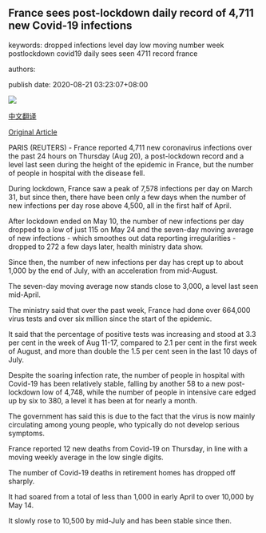 ## France sees post-lockdown daily record of 4,711 new Covid-19 infections

keywords: dropped infections level day low moving number week postlockdown covid19 daily sees seen 4711 record france

authors: 

publish date: 2020-08-21 03:23:07+08:00

![](https://www.straitstimes.com/sites/default/files/styles/x_large/public/articles/2020/08/21/08614394.jpg?itok=23ZvPmKV)

[中文翻译](France%20sees%20post-lockdown%20daily%20record%20of%204%2C711%20new%20Covid-19%20infections_zh.md)

[Original Article](https://www.straitstimes.com/world/europe/france-sees-post-lockdown-daily-record-of-4711-new-covid-19-infections)

PARIS (REUTERS) - France reported 4,711 new coronavirus infections over the past 24 hours on Thursday (Aug 20), a post-lockdown record and a level last seen during the height of the epidemic in France, but the number of people in hospital with the disease fell.

During lockdown, France saw a peak of 7,578 infections per day on March 31, but since then, there have been only a few days when the number of new infections per day rose above 4,500, all in the first half of April.

After lockdown ended on May 10, the number of new infections per day dropped to a low of just 115 on May 24 and the seven-day moving average of new infections - which smoothes out data reporting irregularities - dropped to 272 a few days later, health ministry data show.

Since then, the number of new infections per day has crept up to about 1,000 by the end of July, with an acceleration from mid-August.

The seven-day moving average now stands close to 3,000, a level last seen mid-April.

The ministry said that over the past week, France had done over 664,000 virus tests and over six million since the start of the epidemic.

It said that the percentage of positive tests was increasing and stood at 3.3 per cent in the week of Aug 11-17, compared to 2.1 per cent in the first week of August, and more than double the 1.5 per cent seen in the last 10 days of July.

Despite the soaring infection rate, the number of people in hospital with Covid-19 has been relatively stable, falling by another 58 to a new post-lockdown low of 4,748, while the number of people in intensive care edged up by six to 380, a level it has been at for nearly a month.

The government has said this is due to the fact that the virus is now mainly circulating among young people, who typically do not develop serious symptoms.

France reported 12 new deaths from Covid-19 on Thursday, in line with a moving weekly average in the low single digits.

The number of Covid-19 deaths in retirement homes has dropped off sharply.

It had soared from a total of less than 1,000 in early April to over 10,000 by May 14.

It slowly rose to 10,500 by mid-July and has been stable since then.